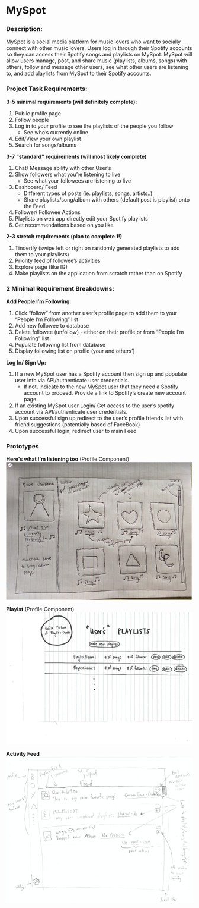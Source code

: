 # MySpot

### Description:

  MySpot is a social media platform for music lovers who want to socially connect with other music lovers. Users log in through their Spotify accounts so they can access their Spotify songs and playlists on MySpot. MySpot will allow users manage, post, and share music (playlists, albums, songs) with others, follow and message other users, see what other users are listening to, and add playlists from MySpot to their Spotify accounts. 

### Project Task Requirements:

**3-5 minimal requirements (will definitely complete):**
1. Public profile page
2. Follow people
3. Log in to your profile to see the playlists of the people you follow
   * See who’s currently online
4. Edit/View your own playlist
5. Search for songs/albums
    
**3-7 "standard" requirements (will most likely complete)**
1. Chat/  Message ability with other User’s
2. Show followers what you’re listening to live
   * See what your followees are listening to live
3. Dashboard/ Feed
   * Different types of posts (ie. playlists, songs, artists..)
   * Share playlists/song/album with others (default post is playlist) onto the Feed
4. Follower/ Followee Actions
5. Playlists on web app directly edit your Spotify playlists
6. Get recommendations based on you like

**2-3 stretch requirements (plan to complete 1!)**
1. Tinderify (swipe left or right on randomly generated playlists to add them to your playlists)
2. Priority feed of followee’s activities
3. Explore page (like IG)
4. Make playlists on the application from scratch rather than on Spotify

### 2 Minimal Requirement Breakdowns:

**Add People I’m Following:**
1. Click “follow” from another user’s profile page to add them to your “People I’m Following” list
2. Add new followee to database
3. Delete followee (unfollow) - either on their profile or from “People I’m Following” list
4. Populate following list from database
5. Display following list on profile (your and others’)
    
**Log In/ Sign Up:**
1. If a new MySpot user has a Spotify account then sign up and populate user info via API/authenticate user credentials.
   * If not, indicate to the new MySpot user that they need a Spotify account to proceed. Provide a link to Spotify’s create new account page. 
3. If an existing MySpot user Login/ Get access to the user’s spotify account via API/authenticate user credentials.
4. Upon successful sign up,redirect to the user’s profile friends list with friend suggestions (potentially based of FaceBook)
5. Upon successful login, redirect user to main Feed

### Prototypes

**Here's what I'm listening too** (Profile Component)
<img src="images/listening-to.png"/>

**Playist** (Profile Component)
<img src="images/playlist-page.jpeg"/>

**Activity Feed**
<img src="images/feed-sketch.png"/>
